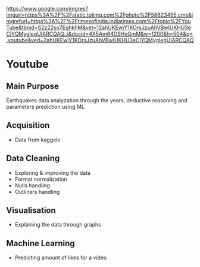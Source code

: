 
https://www.google.com/imgres?imgurl=https%3A%2F%2Fstatic.toiimg.com%2Fphoto%2F58623495.cms&imgrefurl=https%3A%2F%2Ftimesofindia.indiatimes.com%2Ftopic%2FYouTube&tbnid=S2z22so7EghkhM&vet=12ahUKEwjY1KOrsJzuAhVBwIUKHU3eCjYQMygIegUIARCQAQ..i&docid=4X5Am64DSHxGmM&w=1200&h=504&q=.youtube&ved=2ahUKEwjY1KOrsJzuAhVBwIUKHU3eCjYQMygIegUIARCQAQ


# Youtube

## Main Purpose
Earthquakes data analyzation through the years, deductive reasoning and parameters prediction using ML


## Acquisition
* Data from kaggele

## Data Cleaning
* Exploring & improving the data
* Format normalization
* Nulls handling
* Outliners handling


## Visualisation
* Explaining the data through graphs

## Machine Learning
* Predicting amount of likes for a video


